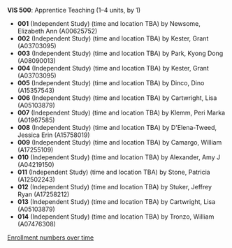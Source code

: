 **VIS 500**: Apprentice Teaching (1–4 units, by 1)

- **001** (Independent Study) (time and location TBA) by Newsome, Elizabeth Ann (A00625752)
- **002** (Independent Study) (time and location TBA) by Kester, Grant (A03703095)
- **003** (Independent Study) (time and location TBA) by Park, Kyong Dong (A08090013)
- **004** (Independent Study) (time and location TBA) by Kester, Grant (A03703095)
- **005** (Independent Study) (time and location TBA) by Dinco, Dino (A15357543)
- **006** (Independent Study) (time and location TBA) by Cartwright, Lisa (A05103879)
- **007** (Independent Study) (time and location TBA) by Klemm, Peri Marka (A01967585)
- **008** (Independent Study) (time and location TBA) by D'Elena-Tweed, Jessica Erin (A15758019)
- **009** (Independent Study) (time and location TBA) by Camargo, William (A17255109)
- **010** (Independent Study) (time and location TBA) by Alexander, Amy J (A04219150)
- **011** (Independent Study) (time and location TBA) by Stone, Patricia (A12502243)
- **012** (Independent Study) (time and location TBA) by Stuker, Jeffrey Ryan (A17258212)
- **013** (Independent Study) (time and location TBA) by Cartwright, Lisa (A05103879)
- **014** (Independent Study) (time and location TBA) by Tronzo, William (A07476308)

[Enrollment numbers over time](./VIS500.tsv)
